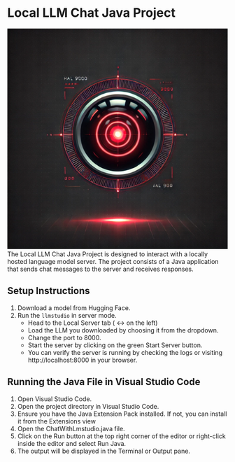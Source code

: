 # Local LLM Chat Java Project
![Hal 9000 from 2001: A Space Odyssey](hal9000.webp)
The Local LLM Chat Java Project is designed to interact with a locally hosted language model server. The project consists of a Java application that sends chat messages to the server and receives responses.

## Setup Instructions

1. Download a model from Hugging Face.
2. Run the `llmstudio` in server mode.
    - Head to the Local Server tab ( <-> on the left)
    - Load the LLM you downloaded by choosing it from the dropdown.
    - Change the port to 8000.
    - Start the server by clicking on the green Start Server button.
    - You can verify the server is running by checking the logs or visiting http://localhost:8000 in your browser.

## Running the Java File in Visual Studio Code

1. Open Visual Studio Code.
2. Open the project directory in Visual Studio Code.
3. Ensure you have the Java Extension Pack installed. If not, you can install it from the Extensions view
4. Open the ChatWithLmstudio.java file.
5. Click on the Run button at the top right corner of the editor or right-click inside the editor and select Run Java.
6. The output will be displayed in the Terminal or Output pane.